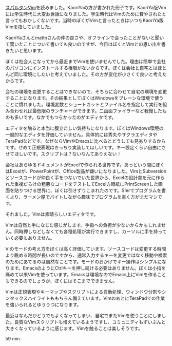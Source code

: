 [スパルタンVim](http://www.kaoriya.net/blog/2012/01/19)を読みました。KaoriYaの方が書かれた冊子です。KaoriYa版Vimには学生時代に大変お世話になりました。学生時代はVimのために費やされたと言ってもおかしくないです。当時のぼくがVimと言ったときはいつもKaoriYa版Vimを指していました。

KaoriYaさんとmattnさんの仲の良さや、オフラインで会ったことがないと聞いて驚いたことについて書いても良いのですが、今日はぼくとVimとの思い出を書きたいと思います。

ぼくは社会人になってから最近までVimを使いませんでした。理由は簡単で会社のパソコンにインストールする権限がないからです。ぼくは会社と自宅とはほとんど同じ環境にしたいと考えていました。その方が変化が小さくて良いと考えたからです。

会社の環境を変更することはできないので、そちらに合わせて自宅の環境を変更することになります。その結果としてぼくはWindowsをプレーンな環境で使うことに慣れました。環境変数とショートカットとファイル名を指定して実行を組み合わせれば最低限のランチャーができます。二画面ファイラーなど我慢したものも多いです。なかでもつらかったのがエディタです。

エディタを触ると本当に腹立たしい気持ちになります。ぼくはWindows環境の一般的なエディタを評価していません。具体的には秀丸やサクラエディタやTeraPadなどです。なぜならVimやEmacsに比べるとどうしても見劣りするからです。せめて正規表現はきっちり実装してほしいです。キー設定くらい自由にさせてほしいです。スクリプトは？ないなんてありえない！

会社はあらゆるドキュメントがExcelで作られる世界です。あっという間にぼくはExcelが、PowerPointが、Office製品が嫌いになりました。VimとSubversionとソースコードが仲良く手をつないでいた世界から、Excelの設計書を元に作られた重複だらけの粗悪なコードをテストしてExcel方眼紙にPrintScreenした画面を貼りつける世界に、ぼくは引きずりこまれたのです。SIerでプログラムを書くより、ラーメン屋でバイトしながら趣味でプログラムを書く方がまだマシです。

それました。Vimは素晴らしいエディタです。

Vimは自然と手になじむ感じがします。手指への負担が少ないからかもしれません。同時押しなどしなくても各種処理が実行できますし、カーソルに手を持っていく必要もありません。

Viのモードの考え方をぼくは高く評価しています。ソースコードは変更する時間より眺める時間が長いのですから、通常入力するキーを変更ではなく移動や検索のためにあてるのは自然なことです。モードのおかげでキー操作はシンプルになります。EmacsのようにCtrlキーを押し続ける必要はありません。ぼくは小指を痛めて以来Vimを使っています。Emacsは環境なのでEmacs上にVimを作ることもできるのでしょうが、ぼくにはそこまでできません。

Vimは正規表現やキーマップやスクリプトによる自動処理、ウィンドウ分割やシンタックスハイライトももちろん備えています。VimのあとにTeraPadでの作業を強いられるとゆううつになります。

最近はなんだかどうでもよくなってしまい、自宅でまたVimを使うことにしました。良質なVimスクリプトも増えているようですし、コミュニティもずいぶんと大きくなっているように感じます。Vimを触ることは楽しそうです。

59 min.
